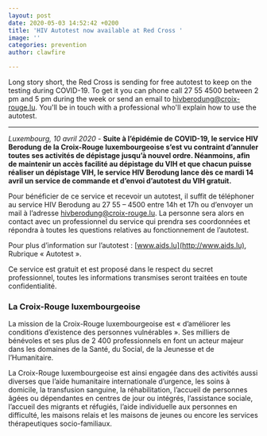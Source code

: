 ```yaml
---
layout: post
date: 2020-05-03 14:52:42 +0200
title: 'HIV Autotest now available at Red Cross '
image: ''
categories: prevention
author: clawfire

---
```

Long story short, the Red Cross is sending for free autotest to keep on the testing during COVID-19. To get it you can phone call 27 55 4500 between 2 pm and 5 pm during the week or send an email to hivberodung@croix-rouge.lu. You'll be in touch with a professional who'll explain how to use the autotest.

***

_Luxembourg, 10 avril 2020 -_ **Suite à l’épidémie de COVID-19, le service HIV Berodung de la Croix-Rouge luxembourgeoise s’est vu contraint d’annuler toutes ses activités de dépistage jusqu’à nouvel ordre. Néanmoins, afin de maintenir un accès facilité au dépistage du VIH et que chacun puisse réaliser un dépistage VIH, le service HIV Berodung lance dès ce mardi 14 avril un service de commande et d’envoi d’autotest du VIH gratuit.**

Pour bénéficier de ce service et recevoir un autotest, il suffit de téléphoner au service HIV Berodung au 27 55 – 4500 entre 14h et 17h ou d’envoyer un mail à l’adresse [hivberodung@croix-rouge.lu](mailto:hivberodung@croix-rouge.lu). La personne sera alors en contact avec un professionnel du service qui prendra ses coordonnées et répondra à toutes les questions relatives au fonctionnement de l’autotest.

Pour plus d’information sur l’autotest : [www.aids.lu](http://www.aids.lu), Rubrique « Autotest ».

Ce service est gratuit et est proposé dans le respect du secret professionnel, toutes les informations transmises seront traitées en toute confidentialité.

### La Croix-Rouge luxembourgeoise

La mission de la Croix-Rouge luxembourgeoise est « d’améliorer les conditions d’existence des personnes vulnérables ». Ses milliers de bénévoles et ses plus de 2 400 professionnels en font un acteur majeur dans les domaines de la Santé, du Social, de la Jeunesse et de l’Humanitaire.

La Croix-Rouge luxembourgeoise est ainsi engagée dans des activités aussi diverses que l’aide humanitaire internationale d’urgence, les soins à domicile, la transfusion sanguine, la réhabilitation, l’accueil de personnes âgées ou dépendantes en centres de jour ou intégrés, l’assistance sociale, l’accueil des migrants et réfugiés, l’aide individuelle aux personnes en difficulté, les maisons relais et les maisons de jeunes ou encore les services thérapeutiques socio-familiaux.
